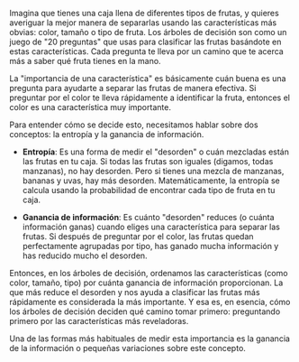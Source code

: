 Imagina que tienes una caja llena de diferentes tipos de frutas, y quieres averiguar la mejor manera de separarlas usando las características más obvias: color, tamaño o tipo de fruta. Los árboles de decisión son como un juego de "20 preguntas" que usas para clasificar las frutas basándote en estas características. Cada pregunta te lleva por un camino que te acerca más a saber qué fruta tienes en la mano.

La "importancia de una característica" es básicamente cuán buena es una pregunta para ayudarte a separar las frutas de manera efectiva. Si preguntar por el color te lleva rápidamente a identificar la fruta, entonces el color es una característica muy importante.

Para entender cómo se decide esto, necesitamos hablar sobre dos conceptos: la entropía y la ganancia de información.

- **Entropía**: Es una forma de medir el "desorden" o cuán mezcladas están las frutas en tu caja. Si todas las frutas son iguales (digamos, todas manzanas), no hay desorden. Pero si tienes una mezcla de manzanas, bananas y uvas, hay más desorden. Matemáticamente, la entropía se calcula usando la probabilidad de encontrar cada tipo de fruta en tu caja.

- **Ganancia de información**: Es cuánto "desorden" reduces (o cuánta información ganas) cuando eliges una característica para separar las frutas. Si después de preguntar por el color, las frutas quedan perfectamente agrupadas por tipo, has ganado mucha información y has reducido mucho el desorden.

Entonces, en los árboles de decisión, ordenamos las características (como color, tamaño, tipo) por cuánta ganancia de información proporcionan. La que más reduce el desorden y nos ayuda a clasificar las frutas más rápidamente es considerada la más importante. Y esa es, en esencia, cómo los árboles de decisión deciden qué camino tomar primero: preguntando primero por las características más reveladoras.

Una de las formas más habituales de medir esta importancia es la ganancia de la información o pequeñas variaciones sobre este concepto.